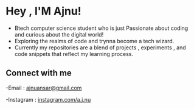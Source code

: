 # Hey , I'M Ajnu!
  - Btech  computer science student who is just
  Passionate about coding and curious about the digital world!
- Exploring the realms of code and trynna become a tech wizard.
- Currently my repositories are a blend of projects , experiments , and code snippets that reflect my learning process.
 ## Connect with me
-Email : ajnuansar@gmail.com

-Instagram : [instagram.com/a.j.nu](https://www.instagram.com/a.j.nu/)


<!---
ajnuu/ajnuu is a ✨ special ✨ repository because its `README.md` (this file) appears on your GitHub profile.
You can click the Preview link to take a look at your changes.
--->
